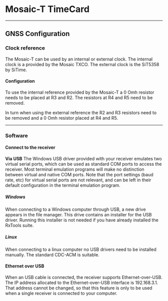 # Mosaic-T TimeCard

---
## GNSS Configuration
### Clock reference
The Mosaic-T can be used by an internal or external clock.
The internal clock is a provided by the Mosaic TXCO.
The external clock is the SiT5358 by SiTime.

#### Configuration
To use the internal reference provided by the Mosaic-T a 0 Omh resistor needs to be placed at R3 and R2.
The resistors at R4 and R5 need to be removed.

In turn when using the external reference the R2 and R3 resistors need to be removed and a 0 Omh resistor placed at R4 and R5.

---
### Software
#### Connect to the receiver
**Via USB**
The Windows USB driver provided with your receiver emulates two virtual serial ports, which
can be used as standard COM ports to access the receiver. 
Most terminal emulation programs will make no distinction between virtual and
native COM ports. Note that the port settings (baud rate, etc) for virtual serial ports are not
relevant, and can be left in their default configuration in the terminal emulation program.

##### Windows
When connecting to a Windows computer through USB, a new drive appears in the file manager.
This drive contains an installer for the USB driver. Running this installer is not needed if
you have already installed the RxTools suite.

##### Linux
When connecting to a linux computer no USB drivers need to be installed manually. 
The standard CDC-ACM is suitable.

#### Ethernet over USB
When an USB cable is connected, the receiver supports Ethernet-over-USB. The IP address
allocated to the Ethernet-over-USB interface is 192.168.3.1. That address cannot be
changed, so that this feature is only to be used when a single receiver is connected to your
computer.
